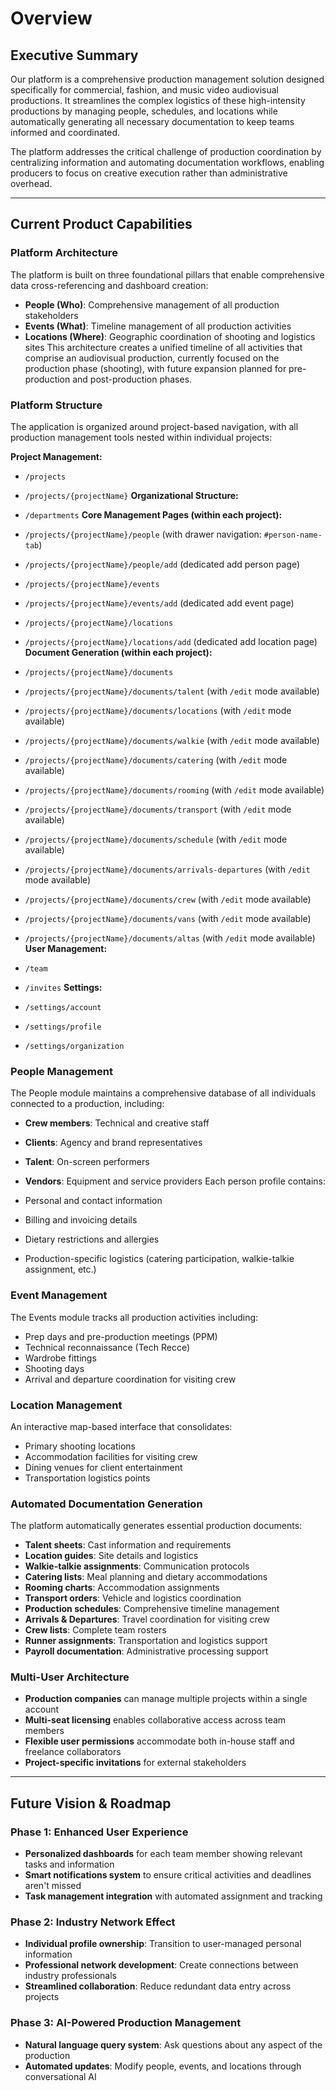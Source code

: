 # Overview

## Executive Summary

Our platform is a comprehensive production management solution designed specifically for commercial, fashion, and music video audiovisual productions. It streamlines the complex logistics of these high-intensity productions by managing people, schedules, and locations while automatically generating all necessary documentation to keep teams informed and coordinated.

The platform addresses the critical challenge of production coordination by centralizing information and automating documentation workflows, enabling producers to focus on creative execution rather than administrative overhead.

---

## Current Product Capabilities

### Platform Architecture

The platform is built on three foundational pillars that enable comprehensive data cross-referencing and dashboard creation:

- **People (Who)**: Comprehensive management of all production stakeholders
- **Events (What)**: Timeline management of all production activities
- **Locations (Where)**: Geographic coordination of shooting and logistics sites
This architecture creates a unified timeline of all activities that comprise an audiovisual production, currently focused on the production phase (shooting), with future expansion planned for pre-production and post-production phases.

### Platform Structure

The application is organized around project-based navigation, with all production management tools nested within individual projects:

**Project Management:**

- `/projects`
- `/projects/{projectName}`
**Organizational Structure:**

- `/departments`
**Core Management Pages (within each project):**

- `/projects/{projectName}/people` (with drawer navigation: `#person-name-tab`)
- `/projects/{projectName}/people/add` (dedicated add person page)
- `/projects/{projectName}/events`
- `/projects/{projectName}/events/add` (dedicated add event page)
- `/projects/{projectName}/locations`
- `/projects/{projectName}/locations/add` (dedicated add location page)
**Document Generation (within each project):**

- `/projects/{projectName}/documents`
- `/projects/{projectName}/documents/talent` (with `/edit` mode available)
- `/projects/{projectName}/documents/locations` (with `/edit` mode available)
- `/projects/{projectName}/documents/walkie` (with `/edit` mode available)
- `/projects/{projectName}/documents/catering` (with `/edit` mode available)
- `/projects/{projectName}/documents/rooming` (with `/edit` mode available)
- `/projects/{projectName}/documents/transport` (with `/edit` mode available)
- `/projects/{projectName}/documents/schedule` (with `/edit` mode available)
- `/projects/{projectName}/documents/arrivals-departures` (with `/edit` mode available)
- `/projects/{projectName}/documents/crew` (with `/edit` mode available)
- `/projects/{projectName}/documents/vans` (with `/edit` mode available)
- `/projects/{projectName}/documents/altas` (with `/edit` mode available)
**User Management:**

- `/team`
- `/invites`
**Settings:**

- `/settings/account`
- `/settings/profile`
- `/settings/organization`
### People Management

The People module maintains a comprehensive database of all individuals connected to a production, including:

- **Crew members**: Technical and creative staff
- **Clients**: Agency and brand representatives
- **Talent**: On-screen performers
- **Vendors**: Equipment and service providers
Each person profile contains:

- Personal and contact information
- Billing and invoicing details
- Dietary restrictions and allergies
- Production-specific logistics (catering participation, walkie-talkie assignment, etc.)
### Event Management

The Events module tracks all production activities including:

- Prep days and pre-production meetings (PPM)
- Technical reconnaissance (Tech Recce)
- Wardrobe fittings
- Shooting days
- Arrival and departure coordination for visiting crew
### Location Management

An interactive map-based interface that consolidates:

- Primary shooting locations
- Accommodation facilities for visiting crew
- Dining venues for client entertainment
- Transportation logistics points
### Automated Documentation Generation

The platform automatically generates essential production documents:

- **Talent sheets**: Cast information and requirements
- **Location guides**: Site details and logistics
- **Walkie-talkie assignments**: Communication protocols
- **Catering lists**: Meal planning and dietary accommodations
- **Rooming charts**: Accommodation assignments
- **Transport orders**: Vehicle and logistics coordination
- **Production schedules**: Comprehensive timeline management
- **Arrivals & Departures**: Travel coordination for visiting crew
- **Crew lists**: Complete team rosters
- **Runner assignments**: Transportation and logistics support
- **Payroll documentation**: Administrative processing support
### Multi-User Architecture

- **Production companies** can manage multiple projects within a single account
- **Multi-seat licensing** enables collaborative access across team members
- **Flexible user permissions** accommodate both in-house staff and freelance collaborators
- **Project-specific invitations** for external stakeholders
---

## Future Vision & Roadmap

### Phase 1: Enhanced User Experience

- **Personalized dashboards** for each team member showing relevant tasks and information
- **Smart notifications system** to ensure critical activities and deadlines aren't missed
- **Task management integration** with automated assignment and tracking
### Phase 2: Industry Network Effect

- **Individual profile ownership**: Transition to user-managed personal information
- **Professional network development**: Create connections between industry professionals
- **Streamlined collaboration**: Reduce redundant data entry across projects
### Phase 3: AI-Powered Production Management

- **Natural language query system**: Ask questions about any aspect of the production
- **Automated updates**: Modify people, events, and locations through conversational AI
